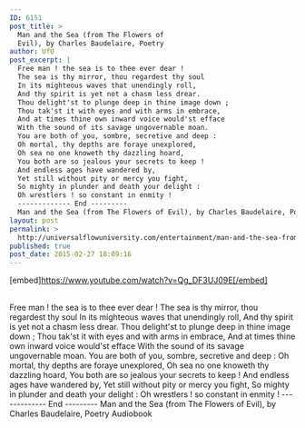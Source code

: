```yaml
---
ID: 6151
post_title: >
  Man and the Sea (from The Flowers of
  Evil), by Charles Baudelaire, Poetry
author: UfU
post_excerpt: |
  Free man ! the sea is to thee ever dear !
  The sea is thy mirror, thou regardest thy soul
  In its mighteous waves that unendingly roll,
  And thy spirit is yet not a chasm less drear.
  Thou delight'st to plunge deep in thine image down ;
  Thou tak'st it with eyes and with arms in embrace,
  And at times thine own inward voice would'st efface
  With the sound of its savage ungovernable moan.
  You are both of you, sombre, secretive and deep :
  Oh mortal, thy depths are foraye unexplored,
  Oh sea no one knoweth thy dazzling hoard,
  You both are so jealous your secrets to keep !
  And endless ages have wandered by,
  Yet still without pity or mercy you fight,
  So mighty in plunder and death your delight :
  Oh wrestlers ! so constant in enmity !
  ------------- End ---------
  Man and the Sea (from The Flowers of Evil), by Charles Baudelaire, Poetry Audiobook
layout: post
permalink: >
  http://universalflowuniversity.com/entertainment/man-and-the-sea-from-the-flowers-of-evil-by-charles-baudelaire-poetry/
published: true
post_date: 2015-02-27 18:09:16
---
```

[embed]https://www.youtube.com/watch?v=Qg_DF3UJ09E[/embed]</br></br>
<p>Free man ! the sea is to thee ever dear ! 
The sea is thy mirror, thou regardest thy soul 
In its mighteous waves that unendingly roll, 
And thy spirit is yet not a chasm less drear. 
Thou delight'st to plunge deep in thine image down ; 
Thou tak'st it with eyes and with arms in embrace, 
And at times thine own inward voice would'st efface 
With the sound of its savage ungovernable moan. 
You are both of you, sombre, secretive and deep : 
Oh mortal, thy depths are foraye unexplored, 
Oh sea no one knoweth thy dazzling hoard, 
You both are so jealous your secrets to keep ! 
And endless ages have wandered by, 
Yet still without pity or mercy you fight, 
So mighty in plunder and death your delight : 
Oh wrestlers ! so constant in enmity ! 
------------- End ---------
Man and the Sea (from The Flowers of Evil), by Charles Baudelaire, Poetry Audiobook</p>